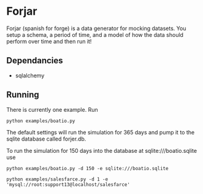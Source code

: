 Forjar
=========

Forjar (spanish for forge) is a data generator for mocking datasets. You setup a schema, a period of time, and a model of how the data should perform over time and then run it!

## Dependancies

 - sqlalchemy

## Running

There is currently one example.  Run

    python examples/boatio.py

The default settings will run the simulation for 365 days and pump it to the sqlite database called forjer.db.

To run the simulation for 150 days into the database at sqlite:///boatio.sqlite use

    python examples/boatio.py -d 150 -e sqlite:///boatio.sqlite
    
    python examples/salesfarce.py -d 1 -e 'mysql://root:support13@localhost/salesfarce'



